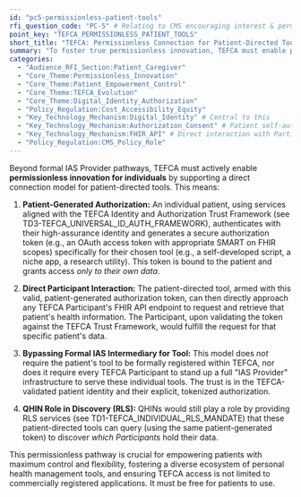 ```yaml
---
id: "pc5-permissionless-patient-tools"
rfi_question_code: "PC-5" # Relating to CMS encouraging interest & permissionless innovation
point_key: "TEFCA_PERMISSIONLESS_PATIENT_TOOLS"
short_title: "TEFCA: Permissionless Connection for Patient-Directed Tools"
summary: "To foster true permissionless innovation, TEFCA must enable patients to use their TEFCA-trusted identity and authorization tokens to directly connect their own tools (self-developed, niche) to any TEFCA Participant for accessing *their own data*. This bypasses the need for a formal IAS Provider intermediary for every such tool."
categories:
  - "Audience_RFI_Section:Patient_Caregiver"
  - "Core_Theme:Permissionless_Innovation"
  - "Core_Theme:Patient_Empowerment_Control"
  - "Core_Theme:TEFCA_Evolution"
  - "Core_Theme:Digital_Identity_Authorization"
  - "Policy_Regulation:Cost_Accessibility_Equity"
  - "Key_Technology_Mechanism:Digital_Identity" # Central to this
  - "Key_Technology_Mechanism:Authorization_Consent" # Patient self-authorizes
  - "Key_Technology_Mechanism:FHIR_API" # Direct interaction with Participant FHIR endpoints
  - "Policy_Regulation:CMS_Policy_Role"
---
```

Beyond formal IAS Provider pathways, TEFCA must actively enable **permissionless innovation for individuals** by supporting a direct connection model for patient-directed tools. This means:

1.  **Patient-Generated Authorization:** An individual patient, using services aligned with the TEFCA Identity and Authorization Trust Framework (see TD3-TEFCA_UNIVERSAL_ID_AUTH_FRAMEWORK), authenticates with their high-assurance identity and generates a secure authorization token (e.g., an OAuth access token with appropriate SMART on FHIR scopes) specifically for their chosen tool (e.g., a self-developed script, a niche app, a research utility). This token is bound to the patient and grants access *only to their own data*.

2.  **Direct Participant Interaction:** The patient-directed tool, armed with this valid, patient-generated authorization token, can then directly approach any TEFCA Participant's FHIR API endpoint to request and retrieve that patient's health information. The Participant, upon validating the token against the TEFCA Trust Framework, would fulfill the request for that specific patient's data.

3.  **Bypassing Formal IAS Intermediary for Tool:** This model does *not* require the patient's tool to be formally registered within TEFCA, nor does it require every TEFCA Participant to stand up a full "IAS Provider" infrastructure to serve these individual tools. The trust is in the TEFCA-validated patient identity and their explicit, tokenized authorization.

4.  **QHIN Role in Discovery (RLS):** QHINs would still play a role by providing RLS services (see TD1-TEFCA_INDIVIDUAL_RLS_MANDATE) that these patient-directed tools can query (using the same patient-generated token) to discover *which Participants* hold their data.

This permissionless pathway is crucial for empowering patients with maximum control and flexibility, fostering a diverse ecosystem of personal health management tools, and ensuring TEFCA access is not limited to commercially registered applications. It must be free for patients to use.
